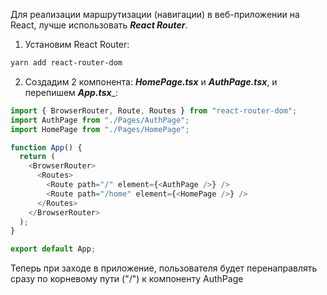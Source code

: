 Для реализации маршрутизации (навигации) в веб-приложении на React, лучше использовать ***React Router***.
1) Установим React Router:
```bash
yarn add react-router-dom
```
2) Создадим 2 компонента: ___HomePage.tsx___ и ___AuthPage.tsx___, и перепишем ___App.tsx____:
``` TypeScript
import { BrowserRouter, Route, Routes } from "react-router-dom";
import AuthPage from "./Pages/AuthPage";
import HomePage from "./Pages/HomePage";

function App() {
  return (
    <BrowserRouter>
      <Routes>
        <Route path="/" element={<AuthPage />} />
        <Route path="/home" element={<HomePage />} />
      </Routes>
    </BrowserRouter>
  );
}

export default App;
```
Теперь при заходе в приложение, пользователя будет перенаправлять сразу по корневому пути ("/") к компоненту AuthPage